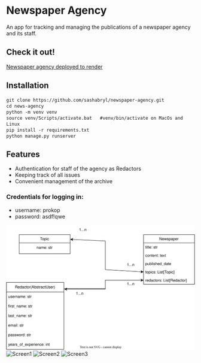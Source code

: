 # Newspaper Agency
An app for tracking and managing the publications 
of a newspaper agency and its staff.

## Check it out!
[Newspaper agency deployed to render](https://newspaper-agency-9sqf.onrender.com)

## Installation
```shell
git clone https://github.com/sashabryl/newspaper-agency.git
cd news-agency
python -m venv venv
source venv/Scripts/activate.bat   #venv/bin/activate on MacOs and Linux
pip install -r requirements.txt
python manage.py runserver
```
## Features
* Authentication for staff of the agency as Redactors
* Keeping track of all issues 
* Convenient management of the archive

### Credentials for logging in:
* username: prokop
* password: asdf!qwe

![Database scheme](newspapers-scheme.svg)
![Screen1](screenshot1.jpg)
![Screen2](screenshot2.jpg)
![Screen3](screenshot3.jpg)

